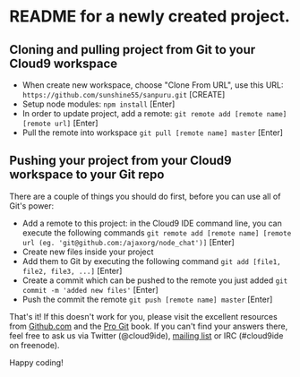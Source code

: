 # README for a newly created project.


Cloning and pulling project from Git to your Cloud9 workspace
-------------------------------------------------------------

  * When create new workspace, choose "Clone From URL", use this URL:
    `https://github.com/sunshine55/sanpuru.git` [CREATE]
  * Setup node modules:
    `npm install` [Enter]
  * In order to update project, add a remote:
    `git remote add [remote name] [remote url]` [Enter]
  * Pull the remote into workspace
    `git pull [remote name] master` [Enter]


Pushing your project from your Cloud9 workspace to your Git repo
----------------------------------------------------------------

There are a couple of things you should do first, before you can use all of Git's power:

  * Add a remote to this project: in the Cloud9 IDE command line, you can execute the following commands
    `git remote add [remote name] [remote url (eg. 'git@github.com:/ajaxorg/node_chat')]` [Enter]
  * Create new files inside your project
  * Add them to Git by executing the following command
    `git add [file1, file2, file3, ...]` [Enter]
  * Create a commit which can be pushed to the remote you just added
    `git commit -m 'added new files'` [Enter]
  * Push the commit the remote
    `git push [remote name] master` [Enter]

That's it! If this doesn't work for you, please visit the excellent resources from [Github.com](http://help.github.com) and the [Pro Git](http://http://progit.org/book/) book.
If you can't find your answers there, feel free to ask us via Twitter (@cloud9ide), [mailing list](groups.google.com/group/cloud9-ide) or IRC (#cloud9ide on freenode).

Happy coding!